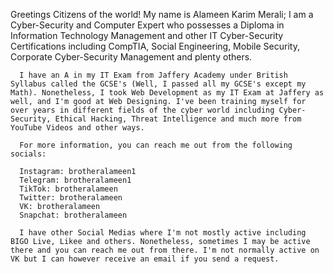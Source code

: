 Greetings Citizens of the world!
      My name is Alameen Karim Merali; I am a Cyber-Security and Computer Expert who possesses a Diploma in Information Technology Management and other IT Cyber-Security Certifications including CompTIA, Social Engineering, Mobile Security, Corporate Cyber-Security Management and plenty others.

      I have an A in my IT Exam from Jaffery Academy under British Syllabus called the GCSE's (Well, I passed all my GCSE's except my Math). Nonetheless, I took Web Development as my IT Exam at Jaffery as well, and I'm good at Web Designing. I've been training myself for over years in different fields of the cyber world including Cyber-Security, Ethical Hacking, Threat Intelligence and much more from YouTube Videos and other ways.

      For more information, you can reach me out from the following socials:

      Instagram: brotheralameen1
      Telegram: brotheralameen1
      TikTok: brotheralameen
      Twitter: brotheralameen
      VK: brotheralameen
      Snapchat: brotheralameen

      I have other Social Medias where I'm not mostly active including BIGO Live, Likee and others. Nonetheless, sometimes I may be active there and you can reach me out from there. I'm not normally active on VK but I can however receive an email if you send a request. 
      
